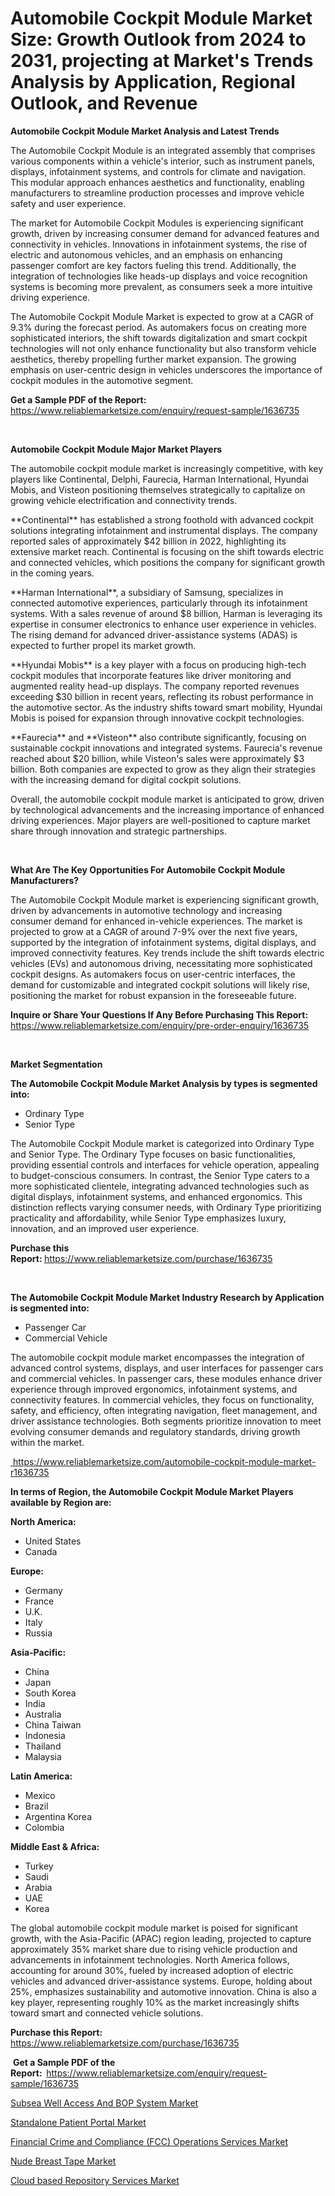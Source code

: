 <p><h1>Automobile Cockpit Module Market Size: Growth Outlook from 2024 to 2031, projecting at Market's Trends Analysis by Application, Regional Outlook, and Revenue</h1></p><p><strong>Automobile Cockpit Module Market Analysis and Latest Trends</strong></p>
<p><p>The Automobile Cockpit Module is an integrated assembly that comprises various components within a vehicle's interior, such as instrument panels, displays, infotainment systems, and controls for climate and navigation. This modular approach enhances aesthetics and functionality, enabling manufacturers to streamline production processes and improve vehicle safety and user experience.</p><p>The market for Automobile Cockpit Modules is experiencing significant growth, driven by increasing consumer demand for advanced features and connectivity in vehicles. Innovations in infotainment systems, the rise of electric and autonomous vehicles, and an emphasis on enhancing passenger comfort are key factors fueling this trend. Additionally, the integration of technologies like heads-up displays and voice recognition systems is becoming more prevalent, as consumers seek a more intuitive driving experience.</p><p>The Automobile Cockpit Module Market is expected to grow at a CAGR of 9.3% during the forecast period. As automakers focus on creating more sophisticated interiors, the shift towards digitalization and smart cockpit technologies will not only enhance functionality but also transform vehicle aesthetics, thereby propelling further market expansion. The growing emphasis on user-centric design in vehicles underscores the importance of cockpit modules in the automotive segment.</p></p>
<p><strong>Get a Sample PDF of the Report:&nbsp;</strong> <a href="https://www.reliablemarketsize.com/enquiry/request-sample/1636735?utm_campaign=1140&utm_medium=2&utm_source=Github&utm_content=ia&utm_term=07122024&utm_id=automobile-cockpit-module">https://www.reliablemarketsize.com/enquiry/request-sample/1636735</a></p>
<p>&nbsp;</p>
<p><strong>Automobile Cockpit Module Major Market Players</strong></p>
<p><p>The automobile cockpit module market is increasingly competitive, with key players like Continental, Delphi, Faurecia, Harman International, Hyundai Mobis, and Visteon positioning themselves strategically to capitalize on growing vehicle electrification and connectivity trends.</p><p>**Continental** has established a strong foothold with advanced cockpit solutions integrating infotainment and instrumental displays. The company reported sales of approximately $42 billion in 2022, highlighting its extensive market reach. Continental is focusing on the shift towards electric and connected vehicles, which positions the company for significant growth in the coming years.</p><p>**Harman International**, a subsidiary of Samsung, specializes in connected automotive experiences, particularly through its infotainment systems. With a sales revenue of around $8 billion, Harman is leveraging its expertise in consumer electronics to enhance user experience in vehicles. The rising demand for advanced driver-assistance systems (ADAS) is expected to further propel its market growth.</p><p>**Hyundai Mobis** is a key player with a focus on producing high-tech cockpit modules that incorporate features like driver monitoring and augmented reality head-up displays. The company reported revenues exceeding $30 billion in recent years, reflecting its robust performance in the automotive sector. As the industry shifts toward smart mobility, Hyundai Mobis is poised for expansion through innovative cockpit technologies.</p><p>**Faurecia** and **Visteon** also contribute significantly, focusing on sustainable cockpit innovations and integrated systems. Faurecia's revenue reached about $20 billion, while Visteon's sales were approximately $3 billion. Both companies are expected to grow as they align their strategies with the increasing demand for digital cockpit solutions.</p><p>Overall, the automobile cockpit module market is anticipated to grow, driven by technological advancements and the increasing importance of enhanced driving experiences. Major players are well-positioned to capture market share through innovation and strategic partnerships.</p></p>
<p>&nbsp;</p>
<p><strong>What Are The Key Opportunities For Automobile Cockpit Module Manufacturers?</strong></p>
<p><p>The Automobile Cockpit Module market is experiencing significant growth, driven by advancements in automotive technology and increasing consumer demand for enhanced in-vehicle experiences. The market is projected to grow at a CAGR of around 7-9% over the next five years, supported by the integration of infotainment systems, digital displays, and improved connectivity features. Key trends include the shift towards electric vehicles (EVs) and autonomous driving, necessitating more sophisticated cockpit designs. As automakers focus on user-centric interfaces, the demand for customizable and integrated cockpit solutions will likely rise, positioning the market for robust expansion in the foreseeable future.</p></p>
<p><strong>Inquire or Share Your Questions If Any Before Purchasing This Report:</strong> <a href="https://www.reliablemarketsize.com/enquiry/pre-order-enquiry/1636735?utm_campaign=1140&utm_medium=2&utm_source=Github&utm_content=ia&utm_term=07122024&utm_id=automobile-cockpit-module">https://www.reliablemarketsize.com/enquiry/pre-order-enquiry/1636735</a></p>
<p>&nbsp;</p>
<p><strong>Market Segmentation</strong></p>
<p><strong>The Automobile Cockpit Module Market Analysis by types is segmented into:</strong></p>
<p><ul><li>Ordinary Type</li><li>Senior Type</li></ul></p>
<p><p>The Automobile Cockpit Module market is categorized into Ordinary Type and Senior Type. The Ordinary Type focuses on basic functionalities, providing essential controls and interfaces for vehicle operation, appealing to budget-conscious consumers. In contrast, the Senior Type caters to a more sophisticated clientele, integrating advanced technologies such as digital displays, infotainment systems, and enhanced ergonomics. This distinction reflects varying consumer needs, with Ordinary Type prioritizing practicality and affordability, while Senior Type emphasizes luxury, innovation, and an improved user experience.</p></p>
<p><strong>Purchase this Report:&nbsp;</strong><a href="https://www.reliablemarketsize.com/purchase/1636735?utm_campaign=1140&utm_medium=2&utm_source=Github&utm_content=ia&utm_term=07122024&utm_id=automobile-cockpit-module">https://www.reliablemarketsize.com/purchase/1636735</a></p>
<p>&nbsp;</p>
<p><strong>The Automobile Cockpit Module Market Industry Research by Application is segmented into:</strong></p>
<p><ul><li>Passenger Car</li><li>Commercial Vehicle</li></ul></p>
<p><p>The automobile cockpit module market encompasses the integration of advanced control systems, displays, and user interfaces for passenger cars and commercial vehicles. In passenger cars, these modules enhance driver experience through improved ergonomics, infotainment systems, and connectivity features. In commercial vehicles, they focus on functionality, safety, and efficiency, often integrating navigation, fleet management, and driver assistance technologies. Both segments prioritize innovation to meet evolving consumer demands and regulatory standards, driving growth within the market.</p></p>
<p><a href="https://www.reliablemarketsize.com/automobile-cockpit-module-market-r1636735?utm_campaign=1140&utm_medium=2&utm_source=Github&utm_content=ia&utm_term=07122024&utm_id=automobile-cockpit-module">&nbsp;https://www.reliablemarketsize.com/automobile-cockpit-module-market-r1636735</a></p>
<p><strong>In terms of Region, the Automobile Cockpit Module Market Players available by Region are:</strong></p>
<p>
    <p> <strong> North America: </strong>
        <ul>
            <li>United States</li>
            <li>Canada</li>
        </ul>
        </p> 
    <p> <strong> Europe: </strong>
        <ul>
            <li>Germany</li>
            <li>France</li>
            <li>U.K.</li>
            <li>Italy</li>
            <li>Russia</li>
        </ul>
        </p> 
    <p> <strong> Asia-Pacific: </strong>
        <ul>
            <li>China</li>
            <li>Japan</li>
            <li>South Korea</li>
            <li>India</li>
            <li>Australia</li>
            <li>China Taiwan</li>
            <li>Indonesia</li>
            <li>Thailand</li>
            <li>Malaysia</li>
        </ul>
        </p> 
    <p> <strong> Latin America: </strong>
        <ul>
            <li>Mexico</li>
            <li>Brazil</li>
            <li>Argentina Korea</li>
            <li>Colombia</li>
        </ul>
        </p> 
    <p> <strong> Middle East & Africa: </strong>
        <ul>
            <li>Turkey</li>
            <li>Saudi</li>
            <li>Arabia</li>
            <li>UAE</li>
            <li>Korea</li>
        </ul>
    </p>
    </p>
<p><p>The global automobile cockpit module market is poised for significant growth, with the Asia-Pacific (APAC) region leading, projected to capture approximately 35% market share due to rising vehicle production and advancements in infotainment technologies. North America follows, accounting for around 30%, fueled by increased adoption of electric vehicles and advanced driver-assistance systems. Europe, holding about 25%, emphasizes sustainability and automotive innovation. China is also a key player, representing roughly 10% as the market increasingly shifts toward smart and connected vehicle solutions.</p></p>
<p><strong>Purchase this Report: </strong><a href="https://www.reliablemarketsize.com/purchase/1636735?utm_campaign=1140&utm_medium=2&utm_source=Github&utm_content=ia&utm_term=07122024&utm_id=automobile-cockpit-module">https://www.reliablemarketsize.com/purchase/1636735</a></p>
<p>&nbsp;<strong>Get a Sample PDF of the Report:&nbsp;&nbsp;</strong><a href="https://www.reliablemarketsize.com/enquiry/request-sample/1636735?utm_campaign=1140&utm_medium=2&utm_source=Github&utm_content=ia&utm_term=07122024&utm_id=automobile-cockpit-module">https://www.reliablemarketsize.com/enquiry/request-sample/1636735</a></p>
<p><strong></strong></p>
<p><p><a href="https://www.linkedin.com/pulse/subsea-well-access-bop-system-market-size-projected-grow-kniae?utm_campaign=1140&utm_medium=2&utm_source=Github&utm_content=ia&utm_term=07122024&utm_id=automobile-cockpit-module">Subsea Well Access And BOP System Market</a></p><p><a href="https://www.linkedin.com/pulse/compreh-proposis-fbaif?utm_campaign=1140&utm_medium=2&utm_source=Github&utm_content=ia&utm_term=07122024&utm_id=automobile-cockpit-module">Standalone Patient Portal Market</a></p><p><a href="https://issuu.com/reportprime-2/docs/financial-crime-and-compliance-fcc-operations-serv?utm_campaign=1140&utm_medium=2&utm_source=Github&utm_content=ia&utm_term=07122024&utm_id=automobile-cockpit-module">Financial Crime and Compliance (FCC) Operations Services Market</a></p><p><a href="https://issuu.com/reportprime-2/docs/nude-breast-tape-market-size-2030.pptx?utm_campaign=1140&utm_medium=2&utm_source=Github&utm_content=ia&utm_term=07122024&utm_id=automobile-cockpit-module">Nude Breast Tape Market</a></p><p><a href="https://www.linkedin.com/pulse/cloud-based-repository-services-market-segmentation-in-depth-qdrke?utm_campaign=1140&utm_medium=2&utm_source=Github&utm_content=ia&utm_term=07122024&utm_id=automobile-cockpit-module">Cloud based Repository Services Market</a></p></p>